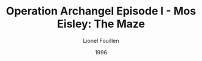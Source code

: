---
mission_id: archangel
title: "Operation Archangel Episode I - Mos Eisley: The Maze"
author: "Lionel Fouillen"
date: "1996"
filename: "arcmp.zip"
description: "Trem Goltend, an Imperial engineer, has defected from the empire and is hiding in Mos Eisley Spaceport. Kyle's mission is to find him and try to recover any technical data that Trem might have taken with him after his defection. However, Trem has made friends with the local rifraff who will protect him and preserve his anonymity."
levelReplaced:	SECBASE
difficulty: no
bm:	yes
fme: yes
wax: yes
three_do: yes
voc: yes
gmd: no
vue: no
lfd: yes
base: "New level from scratch" 
editors: "WDFUSE 2.5"

---
